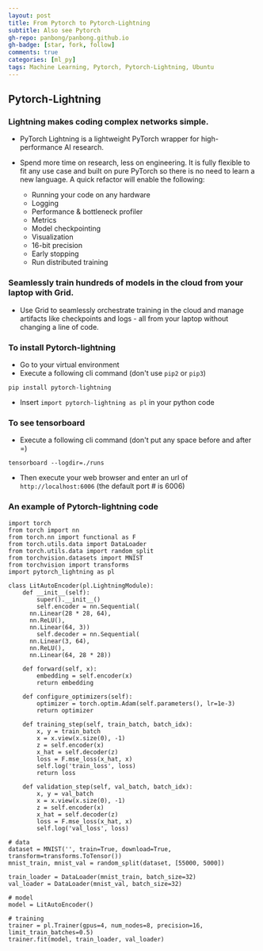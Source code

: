 ```yaml
---
layout: post
title: From Pytorch to Pytorch-Lightning
subtitle: Also see Pytorch
gh-repo: panbong/panbong.github.io
gh-badge: [star, fork, follow]
comments: true
categories: [ml_py]
tags: Machine Learning, Pytorch, Pytorch-Lightning, Ubuntu
---
```


## Pytorch-Lightning

### Lightning makes coding complex networks simple.

- PyTorch Lightning is a lightweight PyTorch wrapper for high-performance AI research.
- Spend more time on research, less on engineering. It is fully flexible to fit any use case and built on pure PyTorch so there is no need to learn a new language. A quick refactor will enable the following:

   - Running your code on any hardware
   - Logging
   - Performance & bottleneck profiler
   - Metrics
   - Model checkpointing
   - Visualization
   - 16-bit precision
   - Early stopping
   - Run distributed training

### Seamlessly train hundreds of models in the cloud from your laptop with Grid.

- Use Grid to seamlessly orchestrate training in the cloud and manage artifacts like checkpoints and logs - all from your laptop without changing a line of code.


### To install Pytorch-lightning

- Go to your virtual environment
- Execute a following cli command (don't use `pip2` or `pip3`)

```
pip install pytorch-lightning
```

- Insert `import pytorch-lightning as pl` in your python code


### To see tensorboard

- Execute a following cli command (don't put any space before and after =)

```
tensorboard --logdir=./runs
```

- Then execute your web browser and enter an url of `http://localhost:6006` (the default port # is 6006)

### An example of Pytorch-lightning code

```
import torch
from torch import nn
from torch.nn import functional as F
from torch.utils.data import DataLoader
from torch.utils.data import random_split
from torchvision.datasets import MNIST
from torchvision import transforms
import pytorch_lightning as pl

class LitAutoEncoder(pl.LightningModule):
	def __init__(self):
		super().__init__()
		self.encoder = nn.Sequential(
      nn.Linear(28 * 28, 64),
      nn.ReLU(),
      nn.Linear(64, 3))
		self.decoder = nn.Sequential(
      nn.Linear(3, 64),
      nn.ReLU(),
      nn.Linear(64, 28 * 28))

	def forward(self, x):
		embedding = self.encoder(x)
		return embedding

	def configure_optimizers(self):
		optimizer = torch.optim.Adam(self.parameters(), lr=1e-3)
		return optimizer

	def training_step(self, train_batch, batch_idx):
		x, y = train_batch
		x = x.view(x.size(0), -1)
		z = self.encoder(x)    
		x_hat = self.decoder(z)
		loss = F.mse_loss(x_hat, x)
		self.log('train_loss', loss)
		return loss

	def validation_step(self, val_batch, batch_idx):
		x, y = val_batch
		x = x.view(x.size(0), -1)
		z = self.encoder(x)
		x_hat = self.decoder(z)
		loss = F.mse_loss(x_hat, x)
		self.log('val_loss', loss)

# data
dataset = MNIST('', train=True, download=True, transform=transforms.ToTensor())
mnist_train, mnist_val = random_split(dataset, [55000, 5000])

train_loader = DataLoader(mnist_train, batch_size=32)
val_loader = DataLoader(mnist_val, batch_size=32)

# model
model = LitAutoEncoder()

# training
trainer = pl.Trainer(gpus=4, num_nodes=8, precision=16, limit_train_batches=0.5)
trainer.fit(model, train_loader, val_loader)
```    


